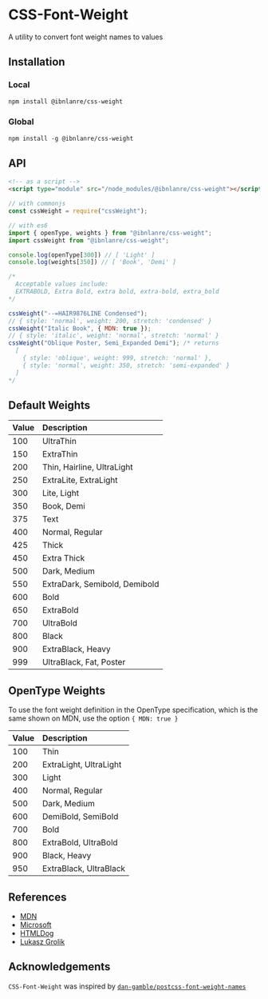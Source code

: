 # CSS-Font-Weight

A utility to convert font weight names to values

## Installation

### Local

```markdown
npm install @ibnlanre/css-weight
```

### Global

```markdown
npm install -g @ibnlanre/css-weight
```

## API

```html
<!-- as a script -->
<script type="module" src="/node_modules/@ibnlanre/css-weight"></script>
```

```javascript
// with commonjs
const cssWeight = require("cssWeight");

// with es6
import { openType, weights } from "@ibnlanre/css-weight";
import cssWeight from "@ibnlanre/css-weight";

console.log(openType[300]) // [ 'Light' ]
console.log(weights[350]) // [ 'Book', 'Demi' ]

/*
  Acceptable values include:
  EXTRABOLD, Extra Bold, extra bold, extra-bold, extra_bold
*/

cssWeight("--=HAIR9876LINE Condensed");
// { style: 'normal', weight: 200, stretch: 'condensed' }
cssWeight("Italic Book", { MDN: true });
// { style: 'italic', weight: 'normal', stretch: 'normal' }
cssWeight("Oblique Poster, Semi_Expanded Demi"); /* returns
  [
    { style: 'oblique', weight: 999, stretch: 'normal' },
    { style: 'normal', weight: 350, stretch: 'semi-expanded' }
  ]
*/
```

## Default Weights

|Value| Description |
|:--- |:---|
| 100 | UltraThin |
| 150 | ExtraThin |
| 200 | Thin, Hairline, UltraLight |
| 250 | ExtraLite, ExtraLight |
| 300 | Lite, Light |
| 350 | Book, Demi |
| 375 | Text |
| 400 | Normal, Regular |
| 425 | Thick |
| 450 | Extra Thick |
| 500 | Dark, Medium |
| 550 | ExtraDark, Semibold, Demibold |
| 600 | Bold |
| 650 | ExtraBold |
| 700 | UltraBold |
| 800 | Black |
| 900 | ExtraBlack, Heavy |
| 999 | UltraBlack, Fat, Poster |

## OpenType Weights

To use the font weight definition in the OpenType specification, which is the same shown on MDN, use the option `{ MDN: true }`

|Value| Description |
|:--- |:---|
| 100 | Thin |
| 200 | ExtraLight, UltraLight |
| 300 | Light |
| 400 | Normal, Regular |
| 500 | Dark, Medium |
| 600 | DemiBold, SemiBold |
| 700 | Bold |
| 800 | ExtraBold, UltraBold |
| 900 | Black, Heavy |
| 950 | ExtraBlack, UltraBlack |

## References

- [MDN](https://developer.mozilla.org/en-US/docs/Web/CSS/font-weight)
- [Microsoft](https://docs.microsoft.com/en-us/dotnet/api/system.windows.fontweights?view=netframework-4.8)
- [HTMLDog](https://htmldog.com/references/css/properties/font-weight%20/)
- [Lukasz Grolik](https://gist.github.com/lukaszgrolik/5849599)

## Acknowledgements

`CSS-Font-Weight` was inspired by [`dan-gamble/postcss-font-weight-names`](https://github.com/dan-gamble/postcss-font-weight-names)
